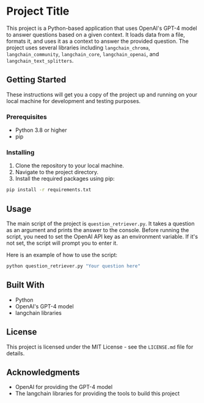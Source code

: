 # Project Title

This project is a Python-based application that uses OpenAI's GPT-4 model to answer questions based on a given context. It loads data from a file, formats it, and uses it as a context to answer the provided question. The project uses several libraries including `langchain_chroma`, `langchain_community`, `langchain_core`, `langchain_openai`, and `langchain_text_splitters`.

## Getting Started

These instructions will get you a copy of the project up and running on your local machine for development and testing purposes.

### Prerequisites

- Python 3.8 or higher
- pip

### Installing

1. Clone the repository to your local machine.
2. Navigate to the project directory.
3. Install the required packages using pip:

```bash
pip install -r requirements.txt
```

## Usage

The main script of the project is `question_retriever.py`. It takes a question as an argument and prints the answer to the console. Before running the script, you need to set the OpenAI API key as an environment variable. If it's not set, the script will prompt you to enter it.

Here is an example of how to use the script:

```bash
python question_retriever.py "Your question here"
```

## Built With

- Python
- OpenAI's GPT-4 model
- langchain libraries

## License

This project is licensed under the MIT License - see the `LICENSE.md` file for details.

## Acknowledgments

- OpenAI for providing the GPT-4 model
- The langchain libraries for providing the tools to build this project